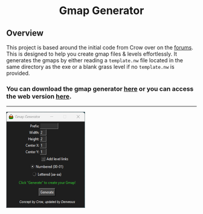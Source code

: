 <h1 align="center">
  <br>
  <b>Gmap Generator</b>
  <br>
</h1>

## Overview
This project is based around the initial code from Crow over on the [forums](https://forums.graalonline.com/forums/showthread.php?t=85656). This is designed to help you create gmap files & levels effortlessly. It generates the gmaps by either reading a `template.nw` file located in the same directory as the exe or a blank grass level if no `template.nw` is provided.

### You can download the gmap generator [here](https://github.com/Denveous/gmapgenerator/releases/download/Windows/gmapgen.exe) or you can access the web version [here](https://denveous.github.io/gmapgenerator/).

---

<img src="gmapgen.png" alt="" width="208" height="254">
